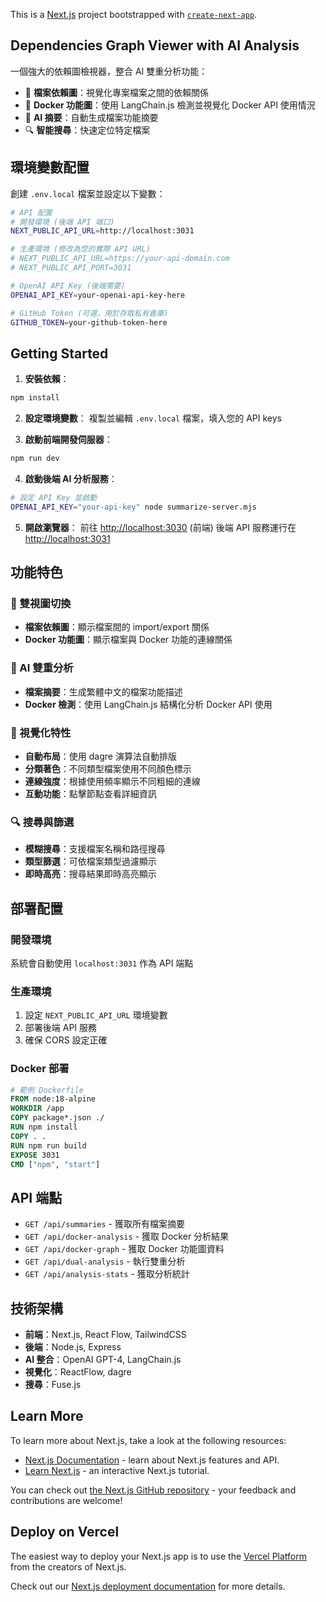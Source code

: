 This is a [Next.js](https://nextjs.org) project bootstrapped with [`create-next-app`](https://nextjs.org/docs/app/api-reference/cli/create-next-app).

## Dependencies Graph Viewer with AI Analysis

一個強大的依賴圖檢視器，整合 AI 雙重分析功能：

- 📄 **檔案依賴圖**：視覺化專案檔案之間的依賴關係
- 🐳 **Docker 功能圖**：使用 LangChain.js 檢測並視覺化 Docker API 使用情況
- 🧠 **AI 摘要**：自動生成檔案功能摘要
- 🔍 **智能搜尋**：快速定位特定檔案

## 環境變數配置

創建 `.env.local` 檔案並設定以下變數：

```bash
# API 配置
# 開發環境 (後端 API 端口)
NEXT_PUBLIC_API_URL=http://localhost:3031

# 生產環境 (修改為您的實際 API URL)
# NEXT_PUBLIC_API_URL=https://your-api-domain.com
# NEXT_PUBLIC_API_PORT=3031

# OpenAI API Key (後端需要)
OPENAI_API_KEY=your-openai-api-key-here

# GitHub Token (可選，用於存取私有倉庫)
GITHUB_TOKEN=your-github-token-here
```

## Getting Started

1. **安裝依賴**：

```bash
npm install
```

2. **設定環境變數**：
   複製並編輯 `.env.local` 檔案，填入您的 API keys

3. **啟動前端開發伺服器**：

```bash
npm run dev
```

4. **啟動後端 AI 分析服務**：

```bash
# 設定 API Key 並啟動
OPENAI_API_KEY="your-api-key" node summarize-server.mjs
```

5. **開啟瀏覽器**：
   前往 [http://localhost:3030](http://localhost:3030) (前端)
   後端 API 服務運行在 [http://localhost:3031](http://localhost:3031)

## 功能特色

### 🔄 雙視圖切換

- **檔案依賴圖**：顯示檔案間的 import/export 關係
- **Docker 功能圖**：顯示檔案與 Docker 功能的連線關係

### 🤖 AI 雙重分析

- **檔案摘要**：生成繁體中文的檔案功能描述
- **Docker 檢測**：使用 LangChain.js 結構化分析 Docker API 使用

### 🎨 視覺化特性

- **自動布局**：使用 dagre 演算法自動排版
- **分類著色**：不同類型檔案使用不同顏色標示
- **連線強度**：根據使用頻率顯示不同粗細的連線
- **互動功能**：點擊節點查看詳細資訊

### 🔍 搜尋與篩選

- **模糊搜尋**：支援檔案名稱和路徑搜尋
- **類型篩選**：可依檔案類型過濾顯示
- **即時高亮**：搜尋結果即時高亮顯示

## 部署配置

### 開發環境

系統會自動使用 `localhost:3031` 作為 API 端點

### 生產環境

1. 設定 `NEXT_PUBLIC_API_URL` 環境變數
2. 部署後端 API 服務
3. 確保 CORS 設定正確

### Docker 部署

```dockerfile
# 範例 Dockerfile
FROM node:18-alpine
WORKDIR /app
COPY package*.json ./
RUN npm install
COPY . .
RUN npm run build
EXPOSE 3031
CMD ["npm", "start"]
```

## API 端點

- `GET /api/summaries` - 獲取所有檔案摘要
- `GET /api/docker-analysis` - 獲取 Docker 分析結果
- `GET /api/docker-graph` - 獲取 Docker 功能圖資料
- `GET /api/dual-analysis` - 執行雙重分析
- `GET /api/analysis-stats` - 獲取分析統計

## 技術架構

- **前端**：Next.js, React Flow, TailwindCSS
- **後端**：Node.js, Express
- **AI 整合**：OpenAI GPT-4, LangChain.js
- **視覺化**：ReactFlow, dagre
- **搜尋**：Fuse.js

## Learn More

To learn more about Next.js, take a look at the following resources:

- [Next.js Documentation](https://nextjs.org/docs) - learn about Next.js features and API.
- [Learn Next.js](https://nextjs.org/learn) - an interactive Next.js tutorial.

You can check out [the Next.js GitHub repository](https://github.com/vercel/next.js) - your feedback and contributions are welcome!

## Deploy on Vercel

The easiest way to deploy your Next.js app is to use the [Vercel Platform](https://vercel.com/new?utm_medium=default-template&filter=next.js&utm_source=create-next-app&utm_campaign=create-next-app-readme) from the creators of Next.js.

Check out our [Next.js deployment documentation](https://nextjs.org/docs/app/building-your-application/deploying) for more details.
